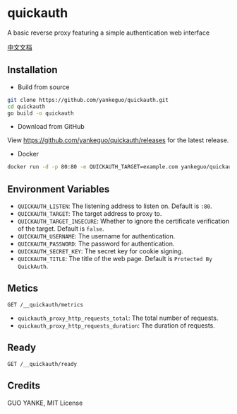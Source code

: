 # quickauth

A basic reverse proxy featuring a simple authentication web interface

[中文文档](README.zh.md)

## Installation

- Build from source

```bash
git clone https://github.com/yankeguo/quickauth.git
cd quickauth
go build -o quickauth
```

- Download from GitHub

View <https://github.com/yankeguo/quickauth/releases> for the latest release.

- Docker

```bash
docker run -d -p 80:80 -e QUICKAUTH_TARGET=example.com yankeguo/quickauth
```

## Environment Variables

- `QUICKAUTH_LISTEN`: The listening address to listen on. Default is `:80`.
- `QUICKAUTH_TARGET`: The target address to proxy to.
- `QUICKAUTH_TARGET_INSECURE`: Whether to ignore the certificate verification of the target. Default is `false`.
- `QUICKAUTH_USERNAME`: The username for authentication.
- `QUICKAUTH_PASSWORD`: The password for authentication.
- `QUICKAUTH_SECRET_KEY`: The secret key for cookie signing.
- `QUICKAUTH_TITLE`: The title of the web page. Default is `Protected By QuickAuth`.

## Metics

```
GET /__quickauth/metrics
```

- `quickauth_proxy_http_requests_total`: The total number of requests.
- `quickauth_proxy_http_requests_duration`: The duration of requests.

## Ready

```
GET /__quickauth/ready
```

## Credits

GUO YANKE, MIT License
